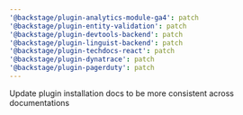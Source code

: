```yaml
---
'@backstage/plugin-analytics-module-ga4': patch
'@backstage/plugin-entity-validation': patch
'@backstage/plugin-devtools-backend': patch
'@backstage/plugin-linguist-backend': patch
'@backstage/plugin-techdocs-react': patch
'@backstage/plugin-dynatrace': patch
'@backstage/plugin-pagerduty': patch
---
```


Update plugin installation docs to be more consistent across documentations

